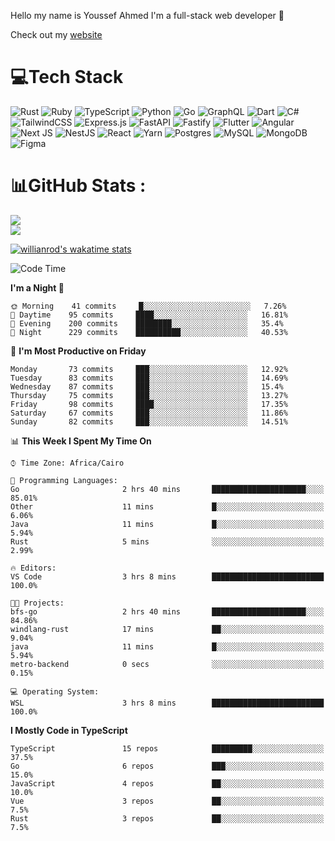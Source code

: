 Hello my name is Youssef Ahmed I'm a full-stack web developer 👋

Check out my [website](https://youssefahmed.vercel.app)
 
# 💻Tech Stack

![Rust](https://img.shields.io/badge/rust-%23000000.svg?style=for-the-badge&logo=rust&logoColor=white) ![Ruby](https://img.shields.io/badge/ruby-%23CC342D.svg?style=for-the-badge&logo=ruby&logoColor=white) ![TypeScript](https://img.shields.io/badge/typescript-%23007ACC.svg?style=for-the-badge&logo=typescript&logoColor=white) ![Python](https://img.shields.io/badge/python-3670A0?style=for-the-badge&logo=python&logoColor=ffdd54) ![Go](https://img.shields.io/badge/go-%2300ADD8.svg?style=for-the-badge&logo=go&logoColor=white) ![GraphQL](https://img.shields.io/badge/-GraphQL-E10098?style=for-the-badge&logo=graphql&logoColor=white) ![Dart](https://img.shields.io/badge/dart-%230175C2.svg?style=for-the-badge&logo=dart&logoColor=white) ![C#](https://img.shields.io/badge/c%23-%23239120.svg?style=for-the-badge&logo=c-sharp&logoColor=white) ![TailwindCSS](https://img.shields.io/badge/tailwindcss-%2338B2AC.svg?style=for-the-badge&logo=tailwind-css&logoColor=white) ![Express.js](https://img.shields.io/badge/express.js-%23404d59.svg?style=for-the-badge&logo=express&logoColor=%2361DAFB) ![FastAPI](https://img.shields.io/badge/FastAPI-005571?style=for-the-badge&logo=fastapi) ![Fastify](https://img.shields.io/badge/fastify-%23000000.svg?style=for-the-badge&logo=fastify&logoColor=white) ![Flutter](https://img.shields.io/badge/Flutter-%2302569B.svg?style=for-the-badge&logo=Flutter&logoColor=white) ![Angular](https://img.shields.io/badge/angular-%23DD0031.svg?style=for-the-badge&logo=angular&logoColor=white) ![Next JS](https://img.shields.io/badge/Next-black?style=for-the-badge&logo=next.js&logoColor=white) ![NestJS](https://img.shields.io/badge/nestjs-%23E0234E.svg?style=for-the-badge&logo=nestjs&logoColor=white) ![React](https://img.shields.io/badge/react-%2320232a.svg?style=for-the-badge&logo=react&logoColor=%2361DAFB) ![Yarn](https://img.shields.io/badge/yarn-%232C8EBB.svg?style=for-the-badge&logo=yarn&logoColor=white) ![Postgres](https://img.shields.io/badge/postgres-%23316192.svg?style=for-the-badge&logo=postgresql&logoColor=white) ![MySQL](https://img.shields.io/badge/mysql-%2300f.svg?style=for-the-badge&logo=mysql&logoColor=white) ![MongoDB](https://img.shields.io/badge/MongoDB-%234ea94b.svg?style=for-the-badge&logo=mongodb&logoColor=white)     ![Figma](https://img.shields.io/badge/figma-%23F24E1E.svg?style=for-the-badge&logo=figma&logoColor=white)

# 📊GitHub Stats :

![](https://github-readme-stats.vercel.app/api?username=joetifa2003&theme=tokyonight&hide_border=false&include_all_commits=false&count_private=false)<br/>
![](https://github-readme-streak-stats.herokuapp.com/?user=joetifa2003&theme=tokyonight&hide_border=false)<br/>

[![willianrod's wakatime stats](https://github-readme-stats.vercel.app/api/wakatime?username=joetifa2003&layout=compact)](https://github.com/anuraghazra/github-readme-stats)
<!--START_SECTION:waka-->
![Code Time](http://img.shields.io/badge/Code%20Time-752%20hrs%2053%20mins-blue)

**I'm a Night 🦉** 

```text
🌞 Morning    41 commits     █░░░░░░░░░░░░░░░░░░░░░░░░   7.26% 
🌆 Daytime    95 commits     ████░░░░░░░░░░░░░░░░░░░░░   16.81% 
🌃 Evening    200 commits    ████████░░░░░░░░░░░░░░░░░   35.4% 
🌙 Night      229 commits    ██████████░░░░░░░░░░░░░░░   40.53%

```
📅 **I'm Most Productive on Friday** 

```text
Monday       73 commits     ███░░░░░░░░░░░░░░░░░░░░░░   12.92% 
Tuesday      83 commits     ███░░░░░░░░░░░░░░░░░░░░░░   14.69% 
Wednesday    87 commits     ███░░░░░░░░░░░░░░░░░░░░░░   15.4% 
Thursday     75 commits     ███░░░░░░░░░░░░░░░░░░░░░░   13.27% 
Friday       98 commits     ████░░░░░░░░░░░░░░░░░░░░░   17.35% 
Saturday     67 commits     ███░░░░░░░░░░░░░░░░░░░░░░   11.86% 
Sunday       82 commits     ███░░░░░░░░░░░░░░░░░░░░░░   14.51%

```


📊 **This Week I Spent My Time On** 

```text
⌚︎ Time Zone: Africa/Cairo

💬 Programming Languages: 
Go                       2 hrs 40 mins       █████████████████████░░░░   85.01% 
Other                    11 mins             █░░░░░░░░░░░░░░░░░░░░░░░░   6.06% 
Java                     11 mins             █░░░░░░░░░░░░░░░░░░░░░░░░   5.94% 
Rust                     5 mins              ░░░░░░░░░░░░░░░░░░░░░░░░░   2.99%

🔥 Editors: 
VS Code                  3 hrs 8 mins        █████████████████████████   100.0%

🐱‍💻 Projects: 
bfs-go                   2 hrs 40 mins       █████████████████████░░░░   84.86% 
windlang-rust            17 mins             ██░░░░░░░░░░░░░░░░░░░░░░░   9.04% 
java                     11 mins             █░░░░░░░░░░░░░░░░░░░░░░░░   5.94% 
metro-backend            0 secs              ░░░░░░░░░░░░░░░░░░░░░░░░░   0.15%

💻 Operating System: 
WSL                      3 hrs 8 mins        █████████████████████████   100.0%

```

**I Mostly Code in TypeScript** 

```text
TypeScript               15 repos            █████████░░░░░░░░░░░░░░░░   37.5% 
Go                       6 repos             ███░░░░░░░░░░░░░░░░░░░░░░   15.0% 
JavaScript               4 repos             ██░░░░░░░░░░░░░░░░░░░░░░░   10.0% 
Vue                      3 repos             ██░░░░░░░░░░░░░░░░░░░░░░░   7.5% 
Rust                     3 repos             ██░░░░░░░░░░░░░░░░░░░░░░░   7.5%

```



<!--END_SECTION:waka-->
